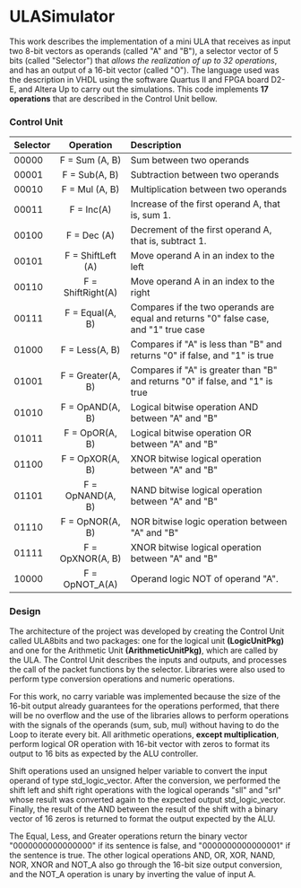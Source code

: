 # ULASimulator
 This work describes the implementation of a mini ULA that receives as input two 8-bit vectors as operands (called "A" and "B"), a selector vector of 5 bits (called "Selector") that *allows the realization of up to 32 operations*, and has an output of a 16-bit vector (called "O"). The language used was the description in VHDL using the software Quartus II and FPGA board D2-E, and Altera Up to carry out the simulations. This code implements **17 operations** that are described in the Control Unit bellow.
 
 ### Control Unit
 
| Selector | Operation | Description |
|----------| :--------------------------------:| :------------------------------------------------------------------------------|
|00000|F = Sum (A,  B)|Sum between two operands|
|00001|F = Sub(A,  B)|Subtraction between two operands|
|00010|F = Mul (A,  B)|Multiplication between two operands|
|00011|F = Inc(A)|Increase of the first operand A, that is, sum 1.|
|00100|F = Dec (A)|Decrement of the first operand A, that is, subtract 1.|
|00101|F = ShiftLeft (A)|Move operand A in an index to the left|
|00110|F = ShiftRight(A)|Move operand A in an index to the right|
|00111|F =  Equal(A, B)|Compares if the two operands are equal and returns "0" false case, and "1" true case|
|01000|F =  Less(A, B)|Compares if "A" is less than "B" and returns "0" if false, and "1" is true|
|01001|F =  Greater(A, B)|Compares if "A" is greater than "B" and returns "0" if false, and "1" is true|
|01010|F =  OpAND(A, B)|Logical bitwise operation AND between "A" and "B"|
|01011|F =  OpOR(A, B)|Logical bitwise operation OR between "A" and "B"|
|01100|F =  OpXOR(A, B)|XNOR bitwise logical operation between "A" and "B"|
|01101|F =  OpNAND(A, B)|NAND bitwise logical operation between "A" and "B"|
|01110|F =  OpNOR(A, B)|NOR bitwise logic operation between "A" and "B"|
|01111|F =  OpXNOR(A, B)|XNOR bitwise logical operation between "A" and "B"|
|10000|F =  OpNOT_A(A)|Operand logic NOT of operand "A".|

### Design

The architecture of the project was developed by creating the Control Unit called ULA8bits and two packages: one for the logical unit **(LogicUnitPkg)** and one for the Arithmetic Unit **(ArithmeticUnitPkg)**, which are called by the ULA. The Control Unit describes the inputs and outputs, and processes the call of the packet functions by the selector. Libraries were also used to perform type conversion operations and numeric operations.

For this work, no carry variable was implemented because the size of the 16-bit output already guarantees for the operations performed, that there will be no overflow and the use of the libraries allows to perform operations with the signals of the operands (sum, sub, mul) without having to do the Loop to iterate every bit. All arithmetic operations, **except multiplication**, perform logical OR operation with 16-bit vector with zeros to format its output to 16 bits as expected by the ALU controller.


Shift operations used an unsigned helper variable to convert the input operand of type std_logic_vector. After the conversion, we performed the shift left and shift right operations with the logical operands "sll" and "srl" whose result was converted again to the expected output std_logic_vector. Finally, the result of the AND between the result of the shift with a binary vector of 16 zeros is returned to format the output expected by the ALU.

The Equal, Less, and Greater operations return the binary vector "0000000000000000" if its sentence is false, and "0000000000000001" if the sentence is true. The other logical operations AND, OR, XOR, NAND, NOR, XNOR and NOT_A also go through the 16-bit size output conversion, and the NOT_A operation is unary by inverting the value of input A.


